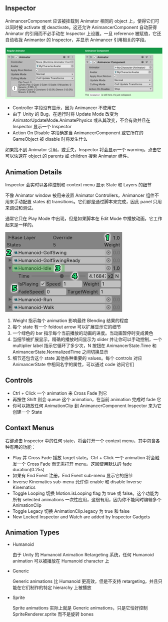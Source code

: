 ## Inspector

AnimancerComponent 应该被挂载到 Animator 相同的 object 上，使得它们可以同时被 activate 或 deactivate。这还允许 AnimancerComponent 自动获得 Animator 的引用而不必手动在 Inspector 上设置。一旦 reference 被赋值，它还自动收拢 Animantor 的 Inspector，并显示 Animancer 引用相关的字段。

![AnimancerComponent](../../../Image/AnimancerComponent.png)

- Controller 字段没有显示，因为 Animancer 不使用它
- 由于 Unity 的 Bug，在运行时将 Update Mode 改变为 AnimatorUpdateMode.AnimatePhysics 或从其改变，不会有效并且在 Inspector 显示一个 Inspector
- Action On Disable 字段确定当 AnimancerComponent 或它所在的 GameObject 被 disable 时将发生什么

如果找不到 Animator 引用，或丢失，Inspector 将会显示一个 warning，点击它可以快速在 object 的 parents 或 children 搜索 Animator 组件。

## Animation Details

Inspector 会实时以各种控制和 context menu 显示 State 和 Layers 的细节

不像 Animator window 被用来设置 Animator Controllers，Animancer 组件不用来手动配置 states 和 transitions。它们都是通过脚本来完成，因此 panel 只用来调试和测试。

通常它只在 Play Mode 中出现，但是如果脚本在 Edit Mode 中播放动画，它工作起来是一样的。

![live-inspector](../../../Image/live-inspector.png)

1. Weight 指示每个 animation 影响最终 Blending 结果的程度
2. 每个 state 有一个 foldout arrow 可以扩展显示它的细节
3. 一个绿色的 bar 指示每个当前播放的动画的进度。当动画暂停时变成黄色
4. 当细节被扩展显示，精确的播放时间显示为 slider 并让你可以手动控制，一个 multiplier label 指示它循环了多少次，N 按钮在 AnimancerState.Time 和 AnimancerState.NormalizedTime 之间切换显示
5. 细节还包含这个 state 其他各种重要的 values。每个 controls 对应 AnimancerState 中相同名字的属性，可以通过 code 访问它们

## Controls

- Ctrl + Click 一个 animation 来 Cross Fade 到它
- 再按住 Shift 则会 queue 这个 animation，在当前 animation 完成时 fade 它
- 你可以拖放任何 AnimationClip 到 AnimancerComponent Inspector 来为它创建一个 State

## Context Menus

右键点击 Inspector 中的任何 state，将会打开一个 context menu，其中包含各种有用的功能：

- Play 并 Cross Fade 播放 target state。Ctrl + Click 一个 animation 将会触发一个 Cross Fade 而无需打开 menu。这回使用默认的 fade duration(0.25s)
- 如果有 End Event 注册，End Event sub-menu 显示它的细节
- Inverse Kinematics sub-menu 允许你 enable 和 disable Inverse Kinematics
- Toggle Looping 切换 Motion.isLooping flag 为 true 或 false。这个功能为所有 selected animations 一次性应用，这很有用，因为你不能同时编辑多个 AnimationClip
- Toggle Legacy 切换 AnimationClip.legacy 为 true 和 false
- New Locked Inspector and Watch are added by Inspector Gadgets

## Animation Types

- Humanoid

  由于 Unity 的 Humanoid Animation Retargeting 系统，任何 Humanoid animation 可以被播放在 Humanoid character 上

- Generic

  Generic animations 比 Humanoid 更高效，但是不支持 retargeting，并且只能在它们制作的特定 hierarchy 上被播放

- Sprite

  Sprite animations 实际上就是 Generic animations，只是它恰好控制 SpriteRenderer.sprite 而不是旋转 bones
